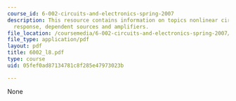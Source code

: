 ```yaml
---
course_id: 6-002-circuits-and-electronics-spring-2007
description: This resource contains information on topics nonlinear circuits, linear
  response, dependent sources and amplifiers.
file_location: /coursemedia/6-002-circuits-and-electronics-spring-2007/05fef0ad87134781c8f285e47973023b_6002_l8.pdf
file_type: application/pdf
layout: pdf
title: 6002_l8.pdf
type: course
uid: 05fef0ad87134781c8f285e47973023b

---
```

None